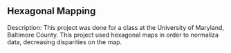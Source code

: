 ## Hexagonal Mapping 
Description: This project was done for a class at the University of Maryland, Baltimore County. This project used hexagonal maps in order to normaliza data, decreasing disparities on the map. 
